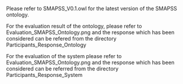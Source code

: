 Please refer to SMAPSS_V0.1.owl for the latest version of the SMAPSS ontology.

For the evaluation result of the ontology, please refer to Evaluation_SMAPSS_Ontology.png and the response which has been considered can be refered from the directory
Participants_Response_Ontology


For the evaluation of the system please refer to Evaluation_SMAPSS_Ontology.png and the response which has been considered can be referred from the directory 
Participants_Response_System

